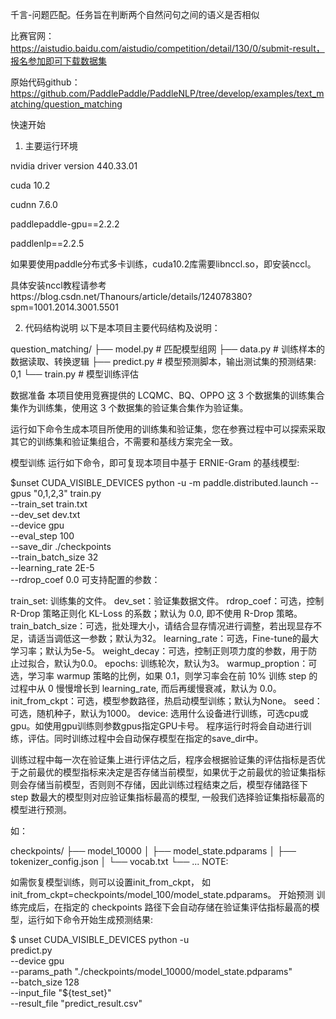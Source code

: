 千言-问题匹配。任务旨在判断两个自然问句之间的语义是否相似

比赛官网：https://aistudio.baidu.com/aistudio/competition/detail/130/0/submit-result，报名参加即可下载数据集

原始代码github：https://github.com/PaddlePaddle/PaddleNLP/tree/develop/examples/text_matching/question_matching

快速开始
1. 主要运行环境

nvidia driver version 440.33.01

cuda 10.2

cudnn 7.6.0 

paddlepaddle-gpu==2.2.2

paddlenlp==2.2.5

如果要使用paddle分布式多卡训练，cuda10.2库需要libnccl.so，即安装nccl。

具体安装nccl教程请参考https://blog.csdn.net/Thanours/article/details/124078380?spm=1001.2014.3001.5501

2. 代码结构说明
以下是本项目主要代码结构及说明：

question_matching/
├── model.py # 匹配模型组网
├── data.py # 训练样本的数据读取、转换逻辑
├── predict.py # 模型预测脚本，输出测试集的预测结果: 0,1
└── train.py # 模型训练评估

数据准备
本项目使用竞赛提供的 LCQMC、BQ、OPPO 这 3 个数据集的训练集合集作为训练集，使用这 3 个数据集的验证集合集作为验证集。

运行如下命令生成本项目所使用的训练集和验证集，您在参赛过程中可以探索采取其它的训练集和验证集组合，不需要和基线方案完全一致。

模型训练
运行如下命令，即可复现本项目中基于 ERNIE-Gram 的基线模型:

$unset CUDA_VISIBLE_DEVICES
python -u -m paddle.distributed.launch --gpus "0,1,2,3" train.py \
       --train_set train.txt \
       --dev_set dev.txt \
       --device gpu \
       --eval_step 100 \
       --save_dir ./checkpoints \
       --train_batch_size 32 \
       --learning_rate 2E-5 \
       --rdrop_coef 0.0
可支持配置的参数：

train_set: 训练集的文件。
dev_set：验证集数据文件。
rdrop_coef：可选，控制 R-Drop 策略正则化 KL-Loss 的系数；默认为 0.0, 即不使用 R-Drop 策略。
train_batch_size：可选，批处理大小，请结合显存情况进行调整，若出现显存不足，请适当调低这一参数；默认为32。
learning_rate：可选，Fine-tune的最大学习率；默认为5e-5。
weight_decay：可选，控制正则项力度的参数，用于防止过拟合，默认为0.0。
epochs: 训练轮次，默认为3。
warmup_proption：可选，学习率 warmup 策略的比例，如果 0.1，则学习率会在前 10% 训练 step 的过程中从 0 慢慢增长到 learning_rate, 而后再缓慢衰减，默认为 0.0。
init_from_ckpt：可选，模型参数路径，热启动模型训练；默认为None。
seed：可选，随机种子，默认为1000。
device: 选用什么设备进行训练，可选cpu或gpu。如使用gpu训练则参数gpus指定GPU卡号。
程序运行时将会自动进行训练，评估。同时训练过程中会自动保存模型在指定的save_dir中。

训练过程中每一次在验证集上进行评估之后，程序会根据验证集的评估指标是否优于之前最优的模型指标来决定是否存储当前模型，如果优于之前最优的验证集指标则会存储当前模型，否则则不存储，因此训练过程结束之后，模型存储路径下 step 数最大的模型则对应验证集指标最高的模型, 一般我们选择验证集指标最高的模型进行预测。

如：

checkpoints/
├── model_10000
│   ├── model_state.pdparams
│   ├── tokenizer_config.json
│   └── vocab.txt
└── ...
NOTE:

如需恢复模型训练，则可以设置init_from_ckpt， 如init_from_ckpt=checkpoints/model_100/model_state.pdparams。
开始预测
训练完成后，在指定的 checkpoints 路径下会自动存储在验证集评估指标最高的模型，运行如下命令开始生成预测结果:

$ unset CUDA_VISIBLE_DEVICES
python -u \
    predict.py \
    --device gpu \
    --params_path "./checkpoints/model_10000/model_state.pdparams" \
    --batch_size 128 \
    --input_file "${test_set}" \
    --result_file "predict_result.csv"

